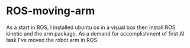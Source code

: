 # ROS-moving-arm
As a start in ROS, I installed ubuntu os in a visual box then install ROS kinetic and the arm package.
As a demand for accomplishment of first AI task I've moved the robot arm in ROS.
